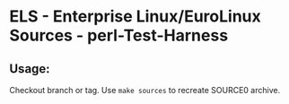 # ELS - Enterprise Linux/EuroLinux Sources - perl-Test-Harness
 
## Usage:
  Checkout branch or tag. Use `make sources` to recreate  SOURCE0 archive.
